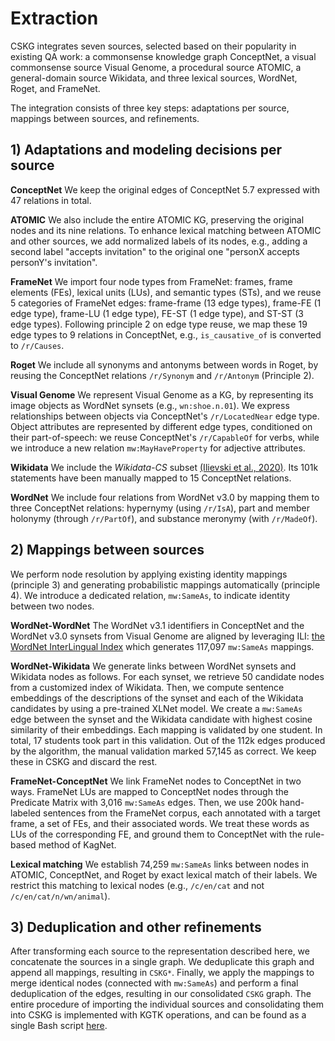 # Extraction

CSKG integrates seven sources, selected based on their popularity in existing QA work: a commonsense knowledge graph ConceptNet, a visual commonsense source Visual Genome, a procedural source ATOMIC, a general-domain source Wikidata, and three lexical sources, WordNet, Roget, and FrameNet.

The integration consists of three key steps: adaptations per source, mappings between sources, and refinements.

## 1) Adaptations and modeling decisions per source
**ConceptNet** We keep the original edges of ConceptNet 5.7 expressed with 47 relations in total. 

**ATOMIC** We also include the entire ATOMIC KG, preserving the original nodes and its nine relations. To enhance lexical matching between ATOMIC and other sources, we add normalized labels of its nodes, e.g., adding a second label "accepts invitation" to the original one "personX accepts personY's invitation".

**FrameNet** We import four node types from FrameNet: frames, frame elements (FEs), lexical units (LUs), and semantic types (STs), and we reuse 5 categories of FrameNet edges: frame-frame (13 edge types), frame-FE (1 edge type), frame-LU (1 edge type), FE-ST (1 edge type), and ST-ST (3 edge types). Following principle 2 on edge type reuse, we map these 19 edge types to 9 relations in ConceptNet, e.g., `is_causative_of` is converted to `/r/Causes`. 

**Roget** We include all synonyms and antonyms between words in Roget, by reusing the ConceptNet relations `/r/Synonym` and `/r/Antonym` (Principle 2).

**Visual Genome** We represent Visual Genome as a KG, by representing its image objects as WordNet synsets (e.g., `wn:shoe.n.01`). We express relationships between objects via ConceptNet's `/r/LocatedNear` edge type. Object attributes are represented by different edge types, conditioned on their part-of-speech: we reuse ConceptNet's `/r/CapableOf` for verbs, while we introduce a new relation `mw:MayHaveProperty` for adjective attributes.

**Wikidata** We include the *Wikidata-CS* subset [(Ilievski et al., 2020)](https://arxiv.org/abs/2008.08114). Its 101k statements have been manually mapped to 15 ConceptNet relations.

**WordNet** We include four relations from WordNet v3.0 by mapping them to three ConceptNet relations: hypernymy (using `/r/IsA`), part and member holonymy (through `/r/PartOf`), and substance meronymy (with `/r/MadeOf`). 


## 2) Mappings between sources

We perform node resolution by applying existing identity mappings (principle 3) and generating probabilistic mappings automatically (principle 4). 
We introduce a dedicated relation, `mw:SameAs`, to indicate identity between two nodes.

**WordNet-WordNet** The WordNet v3.1 identifiers in ConceptNet and the WordNet v3.0 synsets from Visual Genome are aligned by leveraging ILI: [the WordNet InterLingual Index](https://github.com/globalwordnet/ili) which generates 117,097 `mw:SameAs` mappings.

**WordNet-Wikidata** We generate links between WordNet synsets and Wikidata nodes as follows.
For each synset, we retrieve 50 candidate nodes from a customized index of Wikidata. 
Then, we compute sentence embeddings of the descriptions of the synset and each of the Wikidata candidates by using a pre-trained XLNet model. 
We create a `mw:SameAs` edge between the synset and the Wikidata candidate with highest cosine similarity of their embeddings.
Each mapping is validated by one student. In total, 17 students took part in this validation. Out of the 112k edges produced by the algorithm, the manual validation marked 57,145 as correct. We keep these in CSKG and discard the rest.

**FrameNet-ConceptNet** We link FrameNet nodes to ConceptNet in two ways. FrameNet LUs are mapped to ConceptNet nodes through the Predicate Matrix with 3,016 `mw:SameAs` edges. Then, we use 200k hand-labeled sentences from the FrameNet corpus, each annotated with a target frame, a set of FEs, and their associated words. We treat these words as LUs of the corresponding FE, and ground them to ConceptNet with the rule-based method of KagNet.

**Lexical matching** We establish 74,259 `mw:SameAs` links between nodes in ATOMIC, ConceptNet, and Roget by exact lexical match of their labels. We restrict this matching to lexical nodes (e.g., `/c/en/cat` and not `/c/en/cat/n/wn/animal`).

## 3) Deduplication and other refinements

After transforming each source to the representation described here, we concatenate the sources in a single graph. We deduplicate this graph and append all mappings, resulting in `CSKG*`. Finally, we apply the mappings to merge identical nodes (connected with `mw:SameAs`) and perform a final deduplication of the edges, resulting in our consolidated `CSKG` graph. The entire procedure of importing the individual sources and consolidating them into CSKG is implemented with KGTK operations, and can be found as a single Bash script [here](https://github.com/usc-isi-i2/cskg/blob/master/consolidation/create\_cskg.sh).
